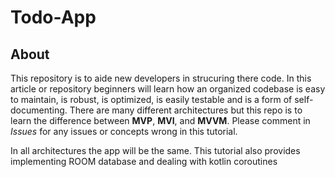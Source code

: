 # Todo-App


## About

This repository is to aide new developers in strucuring there code. In this article or repository beginners will learn how an organized codebase is easy to maintain, is robust, is optimized, is easily testable and is a form of self-documenting. There are many different architectures but this repo is to learn the difference between **MVP**, **MVI**, and **MVVM**. Please comment in <i>Issues</i> for any issues or concepts wrong in this tutorial.

In all architectures the app will be the same. This tutorial also provides implementing ROOM database and dealing with kotlin coroutines
